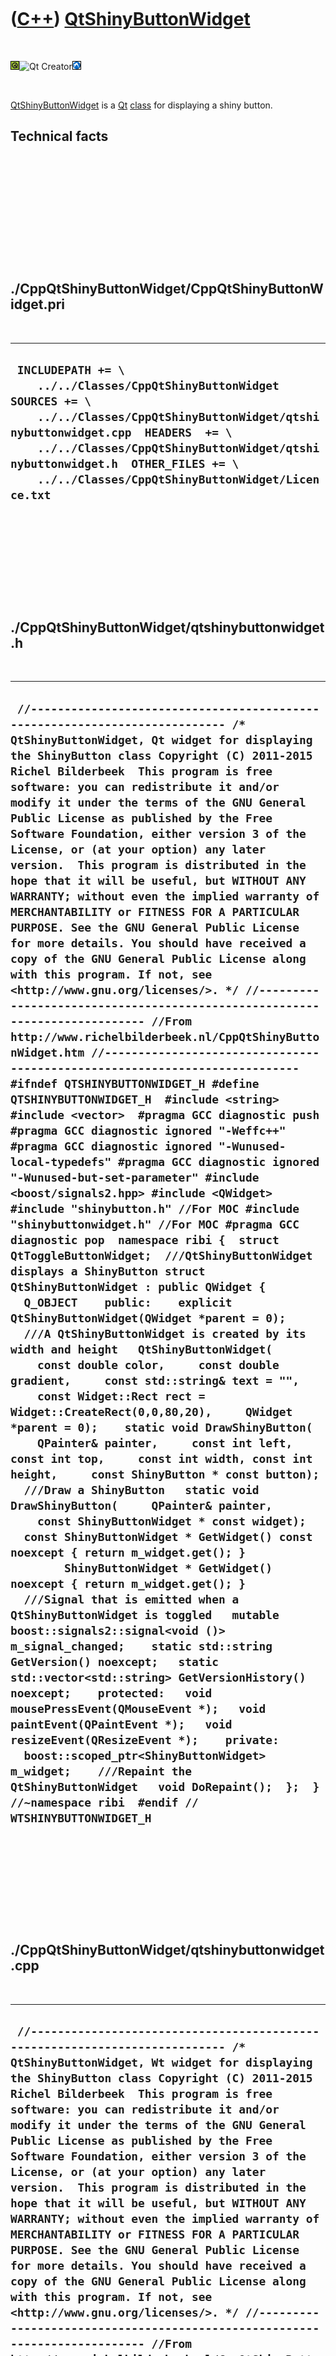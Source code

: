 
 

 

 

 

 

([C++](Cpp.md)) [QtShinyButtonWidget](CppQtShinyButtonWidget.md)
==================================================================

 

![Qt](PicQt.png)![Qt
Creator](PicQtCreator.png)![Lubuntu](PicLubuntu.png)

 

[QtShinyButtonWidget](CppQtShinyButtonWidget.md) is a [Qt](CppQt.md)
[class](CppClass.md) for displaying a shiny button.

Technical facts
---------------

 

 

 

 

 

 

./CppQtShinyButtonWidget/CppQtShinyButtonWidget.pri
---------------------------------------------------

 

  --------------------------------------------------------------------------------------------------------------------------------------------------------------------------------------------------------------------------------------------------------------------------------------------------
  ` INCLUDEPATH += \     ../../Classes/CppQtShinyButtonWidget  SOURCES += \     ../../Classes/CppQtShinyButtonWidget/qtshinybuttonwidget.cpp  HEADERS  += \     ../../Classes/CppQtShinyButtonWidget/qtshinybuttonwidget.h  OTHER_FILES += \     ../../Classes/CppQtShinyButtonWidget/Licence.txt`
  --------------------------------------------------------------------------------------------------------------------------------------------------------------------------------------------------------------------------------------------------------------------------------------------------

 

 

 

 

 

./CppQtShinyButtonWidget/qtshinybuttonwidget.h
----------------------------------------------

 

  -------------------------------------------------------------------------------------------------------------------------------------------------------------------------------------------------------------------------------------------------------------------------------------------------------------------------------------------------------------------------------------------------------------------------------------------------------------------------------------------------------------------------------------------------------------------------------------------------------------------------------------------------------------------------------------------------------------------------------------------------------------------------------------------------------------------------------------------------------------------------------------------------------------------------------------------------------------------------------------------------------------------------------------------------------------------------------------------------------------------------------------------------------------------------------------------------------------------------------------------------------------------------------------------------------------------------------------------------------------------------------------------------------------------------------------------------------------------------------------------------------------------------------------------------------------------------------------------------------------------------------------------------------------------------------------------------------------------------------------------------------------------------------------------------------------------------------------------------------------------------------------------------------------------------------------------------------------------------------------------------------------------------------------------------------------------------------------------------------------------------------------------------------------------------------------------------------------------------------------------------------------------------------------------------------------------------------------------------------------------------------------------------------------------------------------------------------------------------------------------------------------------------------------------------------------------------------------------------------------------------------------------------------------------------------------------------------------------------------------------------------------------------------------------------------------------------------------------------------------------------------------------------------------------------------------------------------------------------------------------------------------------------------------------------------
  ` //--------------------------------------------------------------------------- /* QtShinyButtonWidget, Qt widget for displaying the ShinyButton class Copyright (C) 2011-2015 Richel Bilderbeek  This program is free software: you can redistribute it and/or modify it under the terms of the GNU General Public License as published by the Free Software Foundation, either version 3 of the License, or (at your option) any later version.  This program is distributed in the hope that it will be useful, but WITHOUT ANY WARRANTY; without even the implied warranty of MERCHANTABILITY or FITNESS FOR A PARTICULAR PURPOSE. See the GNU General Public License for more details. You should have received a copy of the GNU General Public License along with this program. If not, see <http://www.gnu.org/licenses/>. */ //--------------------------------------------------------------------------- //From http://www.richelbilderbeek.nl/CppQtShinyButtonWidget.htm //--------------------------------------------------------------------------- #ifndef QTSHINYBUTTONWIDGET_H #define QTSHINYBUTTONWIDGET_H  #include <string> #include <vector>  #pragma GCC diagnostic push #pragma GCC diagnostic ignored "-Weffc++" #pragma GCC diagnostic ignored "-Wunused-local-typedefs" #pragma GCC diagnostic ignored "-Wunused-but-set-parameter" #include <boost/signals2.hpp> #include <QWidget> #include "shinybutton.h" //For MOC #include "shinybuttonwidget.h" //For MOC #pragma GCC diagnostic pop  namespace ribi {  struct QtToggleButtonWidget;  ///QtShinyButtonWidget displays a ShinyButton struct QtShinyButtonWidget : public QWidget {   Q_OBJECT    public:    explicit QtShinyButtonWidget(QWidget *parent = 0);    ///A QtShinyButtonWidget is created by its width and height   QtShinyButtonWidget(     const double color,     const double gradient,     const std::string& text = "",     const Widget::Rect rect = Widget::CreateRect(0,0,80,20),     QWidget *parent = 0);    static void DrawShinyButton(     QPainter& painter,     const int left, const int top,     const int width, const int height,     const ShinyButton * const button);    ///Draw a ShinyButton   static void DrawShinyButton(     QPainter& painter,     const ShinyButtonWidget * const widget);    const ShinyButtonWidget * GetWidget() const noexcept { return m_widget.get(); }         ShinyButtonWidget * GetWidget()       noexcept { return m_widget.get(); }    ///Signal that is emitted when a QtShinyButtonWidget is toggled   mutable boost::signals2::signal<void ()> m_signal_changed;    static std::string GetVersion() noexcept;   static std::vector<std::string> GetVersionHistory() noexcept;    protected:   void mousePressEvent(QMouseEvent *);   void paintEvent(QPaintEvent *);   void resizeEvent(QResizeEvent *);    private:   boost::scoped_ptr<ShinyButtonWidget> m_widget;    ///Repaint the QtShinyButtonWidget   void DoRepaint();  };  } //~namespace ribi  #endif // WTSHINYBUTTONWIDGET_H`
  -------------------------------------------------------------------------------------------------------------------------------------------------------------------------------------------------------------------------------------------------------------------------------------------------------------------------------------------------------------------------------------------------------------------------------------------------------------------------------------------------------------------------------------------------------------------------------------------------------------------------------------------------------------------------------------------------------------------------------------------------------------------------------------------------------------------------------------------------------------------------------------------------------------------------------------------------------------------------------------------------------------------------------------------------------------------------------------------------------------------------------------------------------------------------------------------------------------------------------------------------------------------------------------------------------------------------------------------------------------------------------------------------------------------------------------------------------------------------------------------------------------------------------------------------------------------------------------------------------------------------------------------------------------------------------------------------------------------------------------------------------------------------------------------------------------------------------------------------------------------------------------------------------------------------------------------------------------------------------------------------------------------------------------------------------------------------------------------------------------------------------------------------------------------------------------------------------------------------------------------------------------------------------------------------------------------------------------------------------------------------------------------------------------------------------------------------------------------------------------------------------------------------------------------------------------------------------------------------------------------------------------------------------------------------------------------------------------------------------------------------------------------------------------------------------------------------------------------------------------------------------------------------------------------------------------------------------------------------------------------------------------------------------------------------------

 

 

 

 

 

./CppQtShinyButtonWidget/qtshinybuttonwidget.cpp
------------------------------------------------

 

  ------------------------------------------------------------------------------------------------------------------------------------------------------------------------------------------------------------------------------------------------------------------------------------------------------------------------------------------------------------------------------------------------------------------------------------------------------------------------------------------------------------------------------------------------------------------------------------------------------------------------------------------------------------------------------------------------------------------------------------------------------------------------------------------------------------------------------------------------------------------------------------------------------------------------------------------------------------------------------------------------------------------------------------------------------------------------------------------------------------------------------------------------------------------------------------------------------------------------------------------------------------------------------------------------------------------------------------------------------------------------------------------------------------------------------------------------------------------------------------------------------------------------------------------------------------------------------------------------------------------------------------------------------------------------------------------------------------------------------------------------------------------------------------------------------------------------------------------------------------------------------------------------------------------------------------------------------------------------------------------------------------------------------------------------------------------------------------------------------------------------------------------------------------------------------------------------------------------------------------------------------------------------------------------------------------------------------------------------------------------------------------------------------------------------------------------------------------------------------------------------------------------------------------------------------------------------------------------------------------------------------------------------------------------------------------------------------------------------------------------------------------------------------------------------------------------------------------------------------------------------------------------------------------------------------------------------------------------------------------------------------------------------------------------------------------------------------------------------------------------------------------------------------------------------------------------------------------------------------------------------------------------------------------------------------------------------------------------------------------------------------------------------------------------------------------------------------------------------------------------------------------------------------------------------------------------------------------------------------------------------------------------------------------------------------------------------------------------------------------------------------------------------------------------------------------------------------------------------------------------------------------------------------------------------------------------------------------------------------------------------------------------------------------------------------------------------------------------------------------------------------------------------------------------------------------------------------------------------------------------------------------------------------------------------------------------------------------------------------------------------------------------------------------------------------------------------------------------------------------------------------------------------------------------------------------------------------------------------------------------------------------------------------------------------------------------------------------------------------------------------------------------------------------------------------------------------------------------------------------------------------------------------------------------------------------------------------------------------------------------------------------------------------------------
  ` //--------------------------------------------------------------------------- /* QtShinyButtonWidget, Wt widget for displaying the ShinyButton class Copyright (C) 2011-2015 Richel Bilderbeek  This program is free software: you can redistribute it and/or modify it under the terms of the GNU General Public License as published by the Free Software Foundation, either version 3 of the License, or (at your option) any later version.  This program is distributed in the hope that it will be useful, but WITHOUT ANY WARRANTY; without even the implied warranty of MERCHANTABILITY or FITNESS FOR A PARTICULAR PURPOSE. See the GNU General Public License for more details. You should have received a copy of the GNU General Public License along with this program. If not, see <http://www.gnu.org/licenses/>. */ //--------------------------------------------------------------------------- //From http://www.richelbilderbeek.nl/CppQtShinyButtonWidget.htm //--------------------------------------------------------------------------- #pragma GCC diagnostic push #pragma GCC diagnostic ignored "-Weffc++" #pragma GCC diagnostic ignored "-Wunused-local-typedefs" #pragma GCC diagnostic ignored "-Wunused-but-set-parameter" #include "qtshinybuttonwidget.h"  #include <iostream> #include <boost/bind.hpp> #include <boost/numeric/conversion/cast.hpp>  #include <QMouseEvent> #include <QPainter>  #include "rainbow.h" //#include "trace.h" #include "shinybutton.h" #include "shinybuttonwidget.h"  #pragma GCC diagnostic pop  ribi::QtShinyButtonWidget::QtShinyButtonWidget(QWidget *parent)   : QWidget(parent),     m_signal_changed{},     m_widget(new ShinyButtonWidget(0.5,0.5)) {   assert(m_widget);    m_widget->GetShinyButton()->m_signal_color_changed.connect(boost::bind(     &ribi::QtShinyButtonWidget::DoRepaint,this));   m_widget->GetShinyButton()->m_signal_text_changed.connect(boost::bind(     &ribi::QtShinyButtonWidget::DoRepaint,this));   m_widget->m_signal_geometry_changed.connect(     boost::bind(       &ribi::QtShinyButtonWidget::DoRepaint,       this));    resize(200,400); }  ribi::QtShinyButtonWidget::QtShinyButtonWidget(   const double color,   const double gradient,   const std::string& text,   const Widget::Rect rect,   QWidget *parent)   : QWidget(parent),     m_signal_changed{},     m_widget(new ShinyButtonWidget(color,gradient,text,rect)) {   assert(m_widget);    m_widget->GetShinyButton()->m_signal_color_changed.connect(boost::bind(     &ribi::QtShinyButtonWidget::DoRepaint,this));   m_widget->GetShinyButton()->m_signal_text_changed.connect(boost::bind(     &ribi::QtShinyButtonWidget::DoRepaint,this));   m_widget->m_signal_geometry_changed.connect(     boost::bind(       &ribi::QtShinyButtonWidget::DoRepaint,       this));    resize(m_widget->GetWidth(),m_widget->GetHeight()); }  void ribi::QtShinyButtonWidget::DrawShinyButton(   QPainter& painter,   const int left, const int top,   const int width, const int height,   const ShinyButton * const button) {   const double from = button->GetColor() - (0.5 * button->GetGradient());   const double to   = button->GetColor() + (0.5 * button->GetGradient());   const double dc   = (to - from) / boost::numeric_cast<double>(width);    const int right = left + width;   double c = from;    const QPen old_pen = painter.pen();   QPen pen = painter.pen();    for (int x=left; x!=right; ++x,c+=dc)   {     double r,g,b;     Rainbow::GetRgb(c,r,g,b);     pen.setColor(QColor(       r * 255.0,       g * 255.0,       b * 255.0));     painter.setPen(pen);     painter.drawLine(       x,       top,       x,       top + height);   }   painter.setPen(old_pen);   QRectF r(left,top,width,height);   painter.drawText(r,Qt::AlignCenter | Qt::AlignVCenter,button->GetText().c_str()); }  void ribi::QtShinyButtonWidget::DrawShinyButton(   QPainter& painter,   const ShinyButtonWidget * const widget) {   DrawShinyButton(     painter,     widget->GetLeft(),     widget->GetTop(),     widget->GetWidth(),     widget->GetHeight(),     widget->GetShinyButton()   ); }  void ribi::QtShinyButtonWidget::DoRepaint() {   this->repaint();   m_signal_changed(); }  std::string ribi::QtShinyButtonWidget::GetVersion() noexcept {   return "2.1"; }  std::vector<std::string> ribi::QtShinyButtonWidget::GetVersionHistory() noexcept {   return {     "2011-07-04: version 1.0: initial version",     "2011-09-15: version 2.0: made QtShinyButtonWidget same as WtShinyButtonWidget",     "2014-03-28: version 2.1: replaced Rect by Boost.Geometry its box class"   }; }  void ribi::QtShinyButtonWidget::mousePressEvent(QMouseEvent *) {   m_widget->Click(); }  void ribi::QtShinyButtonWidget::paintEvent(QPaintEvent *) {   QPainter painter(this);   DrawShinyButton(painter,m_widget.get()); }  void ribi::QtShinyButtonWidget::resizeEvent(QResizeEvent *) {   m_widget->SetGeometry(0,0,width(),height()); }`
  ------------------------------------------------------------------------------------------------------------------------------------------------------------------------------------------------------------------------------------------------------------------------------------------------------------------------------------------------------------------------------------------------------------------------------------------------------------------------------------------------------------------------------------------------------------------------------------------------------------------------------------------------------------------------------------------------------------------------------------------------------------------------------------------------------------------------------------------------------------------------------------------------------------------------------------------------------------------------------------------------------------------------------------------------------------------------------------------------------------------------------------------------------------------------------------------------------------------------------------------------------------------------------------------------------------------------------------------------------------------------------------------------------------------------------------------------------------------------------------------------------------------------------------------------------------------------------------------------------------------------------------------------------------------------------------------------------------------------------------------------------------------------------------------------------------------------------------------------------------------------------------------------------------------------------------------------------------------------------------------------------------------------------------------------------------------------------------------------------------------------------------------------------------------------------------------------------------------------------------------------------------------------------------------------------------------------------------------------------------------------------------------------------------------------------------------------------------------------------------------------------------------------------------------------------------------------------------------------------------------------------------------------------------------------------------------------------------------------------------------------------------------------------------------------------------------------------------------------------------------------------------------------------------------------------------------------------------------------------------------------------------------------------------------------------------------------------------------------------------------------------------------------------------------------------------------------------------------------------------------------------------------------------------------------------------------------------------------------------------------------------------------------------------------------------------------------------------------------------------------------------------------------------------------------------------------------------------------------------------------------------------------------------------------------------------------------------------------------------------------------------------------------------------------------------------------------------------------------------------------------------------------------------------------------------------------------------------------------------------------------------------------------------------------------------------------------------------------------------------------------------------------------------------------------------------------------------------------------------------------------------------------------------------------------------------------------------------------------------------------------------------------------------------------------------------------------------------------------------------------------------------------------------------------------------------------------------------------------------------------------------------------------------------------------------------------------------------------------------------------------------------------------------------------------------------------------------------------------------------------------------------------------------------------------------------------------------------------------------------------------------------------------------------------

 

 

 

 

 

 

This page has been created by the [tool](Tools.md)
[CodeToHtml](ToolCodeToHtml.md)

